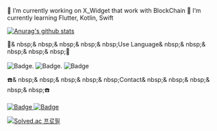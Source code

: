 <!--
**whtjtjddn/whtjtjddn** is a ✨ _special_ ✨ repository because its `README.md` (this file) appears on your GitHub profile.

Here are some ideas to get you started:


- 👯 I’m looking to collaborate on ...
- 🤔 I’m looking for help with ...
- 💬 Ask me about ...
- 📫 How to reach me: ...
- 😄 Pronouns: ...
- ⚡ Fun fact: ...
-->

🔭 I’m currently working on X_Widget that work with BlockChain
🌱 I’m currently learning Flutter, Kotlin, Swift

[![Anurag's github stats](https://github-readme-stats.vercel.app/api?username=whtjtjddn)](https://github.com/anuraghazra/github-readme-stats)

🐶& nbsp;& nbsp;& nbsp;& nbsp;& nbsp;Use Language& nbsp;& nbsp;& nbsp;& nbsp;& nbsp;🐶
<br>
<br>
![Badge](https://img.shields.io/badge/Flutter-FFFFFF.svg?&logo=Flutter&logoColor=#02569B).  ![Badge](https://img.shields.io/badge/Kotlin-FFFFFF.svg?&logo=Kotlin&logoColor=#7F52FF).    ![Badge](https://img.shields.io/badge/Unity-FFFFFF.svg?&logo=Unity&logoColor=#FFFFFF)

☎️& nbsp;& nbsp;& nbsp;& nbsp;& nbsp;Contact& nbsp;& nbsp;& nbsp;& nbsp;& nbsp;☎️
<br>
<br>
<a href="https://www.notion.so/c237f509f86e41f69a9f3608367e92bc" target="_blank">![Badge](https://img.shields.io/badge/Notion-000000.svg?&logo=Notion&logoColor=#000000) </a><a href="https://www.instagram.com/climb_developer/" target="_blank">![Badge](https://img.shields.io/badge/Instagram-FFFFFF.svg?&logo=Instagram&logoColor=#E4405F) </a>

[![Solved.ac
프로필](http://mazassumnida.wtf/api/v2/generate_badge?boj=shaawn)](https://solved.ac/shaawn)
